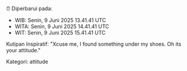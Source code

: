 ⏰ Diperbarui pada:
- WIB: Senin, 9 Juni 2025 13.41.41 UTC
- WITA: Senin, 9 Juni 2025 14.41.41 UTC
- WIT: Senin, 9 Juni 2025 15.41.41 UTC

Kutipan Inspiratif:
"Xcuse me, I found something under my shoes. Oh its your attitude."


Kategori: attitude

